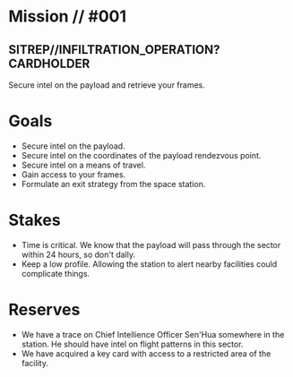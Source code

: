 # Mission // #001

## SITREP//INFILTRATION_OPERATION?CARDHOLDER

Secure intel on the payload and retrieve your frames.

# Goals

- Secure intel on the payload.
- Secure intel on the coordinates of the payload rendezvous point.
- Secure intel on a means of travel.
- Gain access to your frames.
- Formulate an exit strategy from the space station.

# Stakes

- Time is critical. We know that the payload will pass through the sector within 24 hours, so don't dally.
- Keep a low profile. Allowing the station to alert nearby facilities could complicate things.

# Reserves

- We have a trace on Chief Intellience Officer Sen'Hua somewhere in the station. He should have intel on flight patterns in this sector.
- We have acquired a key card with access to a restricted area of the facility.
